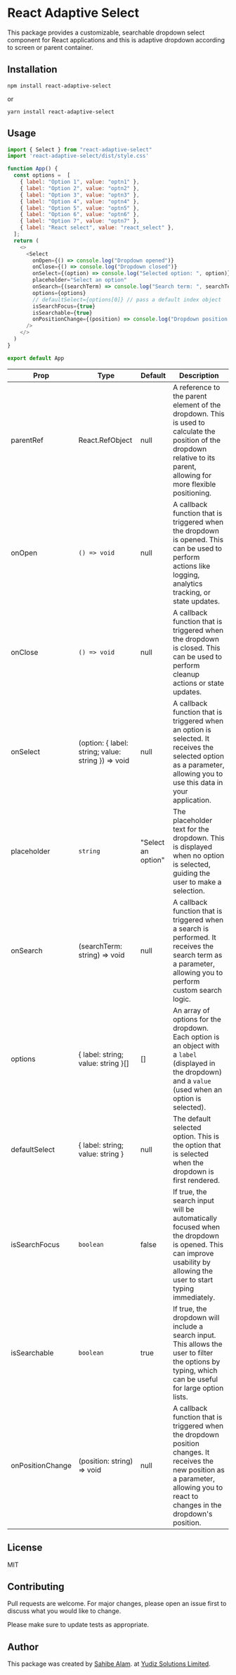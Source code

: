# React Adaptive Select

This package provides a customizable, searchable dropdown select component for React applications and this is adaptive dropdown according to screen or parent container.

## Installation
```base
npm install react-adaptive-select
```

or

```base
yarn install react-adaptive-select
```

## Usage
```javascript
import { Select } from "react-adaptive-select"
import 'react-adaptive-select/dist/style.css'

function App() {
  const options =  [
    { label: "Option 1", value: "optn1" },
    { label: "Option 2", value: "optn2" },
    { label: "Option 3", value: "optn3" },
    { label: "Option 4", value: "optn4" },
    { label: "Option 5", value: "optn5" },
    { label: "Option 6", value: "optn6" },
    { label: "Option 7", value: "optn7" },
    { label: "React select", value: "react_select" },
  ];
  return (
    <>
      <Select
        onOpen={() => console.log("Dropdown opened")}
        onClose={() => console.log("Dropdown closed")}
        onSelect={(option) => console.log("Selected option: ", option)}
        placeholder="Select an option"
        onSearch={(searchTerm) => console.log("Search term: ", searchTerm)}
        options={options}
        // defaultSelect={options[0]} // pass a default index object 
        isSearchFocus={true}
        isSearchable={true}
        onPositionChange={(position) => console.log("Dropdown position: ", position)}
      />
    </>
  )
}

export default App


```
| Prop | Type | Default | Description |
| ---- | ---- | ------- | ----------- |
| parentRef | React.RefObject<HTMLDivElement> | null | A reference to the parent element of the dropdown. This is used to calculate the position of the dropdown relative to its parent, allowing for more flexible positioning. |
| onOpen | `() => void` | null | A callback function that is triggered when the dropdown is opened. This can be used to perform actions like logging, analytics tracking, or state updates. |
| onClose | `() => void` | null | A callback function that is triggered when the dropdown is closed. This can be used to perform cleanup actions or state updates. |
| onSelect | (option: { label: string; value: string }) => void | null | A callback function that is triggered when an option is selected. It receives the selected option as a parameter, allowing you to use this data in your application. |
| placeholder | `string` | "Select an option" | The placeholder text for the dropdown. This is displayed when no option is selected, guiding the user to make a selection. |
| onSearch | (searchTerm: string) => void | null | A callback function that is triggered when a search is performed. It receives the search term as a parameter, allowing you to perform custom search logic. |
| options | { label: string; value: string }[] | [] | An array of options for the dropdown. Each option is an object with a `label` (displayed in the dropdown) and a `value` (used when an option is selected). |
| defaultSelect | { label: string; value: string } | null | The default selected option. This is the option that is selected when the dropdown is first rendered. |
| isSearchFocus | `boolean` | false | If true, the search input will be automatically focused when the dropdown is opened. This can improve usability by allowing the user to start typing immediately. |
| isSearchable | `boolean` | true | If true, the dropdown will include a search input. This allows the user to filter the options by typing, which can be useful for large option lists. |
| onPositionChange | (position: string) => void | null | A callback function that is triggered when the dropdown position changes. It receives the new position as a parameter, allowing you to react to changes in the dropdown's position. |


## License
MIT

## Contributing
Pull requests are welcome. For major changes, please open an issue first to discuss what you would like to change.

Please make sure to update tests as appropriate.


## Author

This package was created by [Sahibe Alam](https://in.linkedin.com/in/sahibe). at [Yudiz Solutions Limited](https://yudiz.com/).
